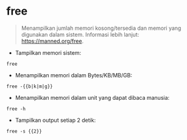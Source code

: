 # free

> Menampilkan jumlah memori kosong/tersedia dan memori yang digunakan dalam sistem.
> Informasi lebih lanjut: <https://manned.org/free>.

- Tampilkan memori sistem:

`free`

- Menampilkan memori dalam Bytes/KB/MB/GB:

`free -{{b|k|m|g}}`

- Menampilkan memori dalam unit yang dapat dibaca manusia:

`free -h`

- Tampilkan output setiap 2 detik:

`free -s {{2}}`

